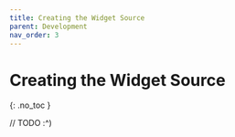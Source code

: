 ```yaml
---
title: Creating the Widget Source
parent: Development
nav_order: 3
---
```


# Creating the Widget Source
{: .no_toc }

// TODO :^)

<!-- Pad out the page a bit -->
<br>
<br>
<br>
<br>
<br>
<br>
<br>
<br>
<br>
<br>
<br>
<br>